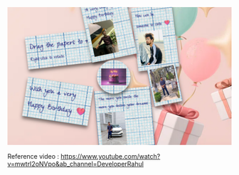 ![alt text](image.png)

Reference video : https://www.youtube.com/watch?v=mwtrI2oNVpo&ab_channel=DeveloperRahul